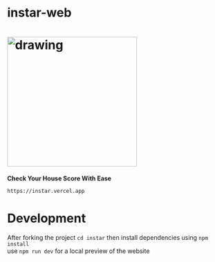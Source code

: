 # instar-web
# <img src="https://gist.githubusercontent.com/Archit1712Coder/b0199b2179dfc3a4ae76bcb7dad0c37b/raw/af2582601d03431dbd21fd5bb913677080c27987/text-logo.svg" alt="drawing" width="300"/>
**Check Your House Score  With Ease**

    https://instar.vercel.app

# Development
After forking the project `cd instar` then  install dependencies using `npm install`  
use  `npm run dev` for a local preview of the website 
